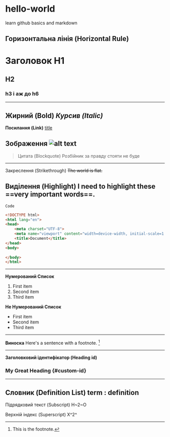 # hello-world
learn github basics and markdown

Горизонтальна лінія (Horizontal Rule)
---

# Заголовок H1
## H2
### h3 і аж до h6
---

**Жирний (Bold)**
*Курсив (Italic)*
---

**Посилання (Link)**
[title](https://www.example.com)

**Зображення**
![alt text](image.jpg)
---

>Цитата (Blockquote)
>Розбійник за правду стояти не буде
---

Закреслення (Strikethrough)
~~The world is flat.~~

Виділення (Highlight)
I need to highlight these ==very important words==.
---

`Code`
``` html
<!DOCTYPE html>
<html lang="en">
<head>
	<meta charset="UTF-8">
	<meta name="viewport" content="width=device-width, initial-scale=1.0">
	<title>Document</title>
</head>
<body>
	
</body>
</html>
```
---

**Нумерований Список**
1. First item
2. Second item
3. Third item

**Не Нумерований Список**
- First item
- Second item
- Third item
---



**Виноска**
Here's a sentence with a footnote. [^1]

[^1]: This is the footnote.
---

**Заголовковий ідентифікатор (Heading id)**
### My Great Heading {#custom-id}
---

**Словник (Definition List)**
term
: definition
---

Підрядковий текст (Subscript)
H~2~O

Верхній індекс (Superscript)
X^2^
